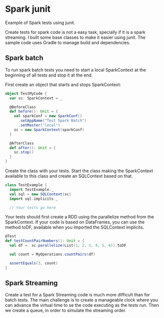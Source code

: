 # Spark junit

Example of Spark tests using junit.

Create tests for spark code is not a easy task, specially if it is a spark streaming. I built some base classes to make it easier using junit. The sample code uses Gradle to manage build and dependencies.

## Spark batch
To run spark batch tests you need to start a local SparkContext at the beginning of all tests and stop it at the end.

First create an object that starts and stops SparkContext:
```scala
object TestMyCode {
  var sc: SparkContext = _

  @BeforeClass
  def before(): Unit = {
    val sparkConf = new SparkConf()
      .setAppName("Test Spark Batch")
      .setMaster("local")
    sc = new SparkContext(sparkConf)
  }

  @AfterClass
  def after(): Unit = {
    sc.stop()
  }
}
```

Create the class with your tests. Start the class making the SparkContext available to this class and create an SQLContext based on that.

```scala
class TestExample {
  import TestExample._
  val sql = new SQLContext(sc)
  import sql.implicits._

  // Your tests go here
```

Your tests should first create a RDD using the parallelize method from the SparkContext. If your code is based on DataFrames, you can use the method toDF, available when you imported the SQLContext implicits.

```scala
@Test
def testCountPairNumbers(): Unit = {
  val df =  sc.parallelize(List(1, 2, 3, 4, 5, 6)).toDF

  val count = MyOperations.countPairs(df)

  assertEquals(3, count)
}
```

## Spark Streaming

Create a test for a Spark Streaming code is much more difficult than for batch tests. The main challenge is to create a manageable clock where you can advance the virtual time to se the code executing as the tests run. Then we create a queue, in order to simulate the streaming order.
